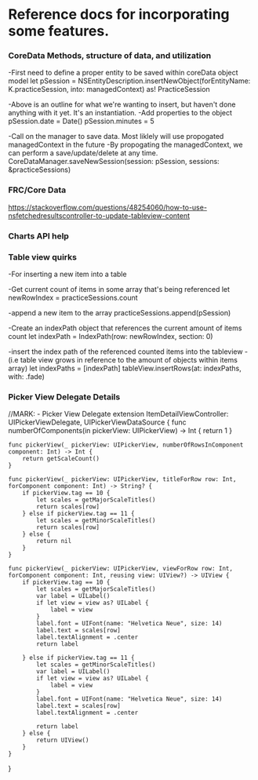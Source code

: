 #  Reference docs for incorporating some features.

### CoreData Methods, structure of data, and utilization
-First need to define a proper entity to be saved within coreData object model
let pSession = NSEntityDescription.insertNewObject(forEntityName: K.practiceSession, into: managedContext) as! PracticeSession

-Above is an outline for what we're wanting to insert, but haven't done anything with it yet. It's an instantiation.
-Add properties to the object
pSession.date = Date()
pSession.minutes = 5

-Call on the manager to save data. Most liklely will use propogated managedContext in the future
-By propogating the managedContext, we can perform a save/update/delete at any time.
CoreDataManager.saveNewSession(session: pSession, sessions: &practiceSessions)

### FRC/Core Data
https://stackoverflow.com/questions/48254060/how-to-use-nsfetchedresultscontroller-to-update-tableview-content

### Charts API help



### Table view quirks
-For inserting a new item into a table

-Get current count of items in some array that's being referenced
let newRowIndex = practiceSessions.count

-append a new item to the array
practiceSessions.append(pSession)

-Create an indexPath object that references the current amount of items count
let indexPath = IndexPath(row: newRowIndex, section: 0)

-insert the index path of the referenced counted items into the tableview 
-(i.e table view grows in reference to the amount of objects within items array)
let indexPaths = [indexPath]
tableView.insertRows(at: indexPaths, with: .fade)

### Picker View Delegate Details
//MARK: - Picker View Delegate
extension ItemDetailViewController: UIPickerViewDelegate, UIPickerViewDataSource {
    func numberOfComponents(in pickerView: UIPickerView) -> Int {
        return 1
    }
    
    func pickerView(_ pickerView: UIPickerView, numberOfRowsInComponent component: Int) -> Int {
        return getScaleCount()
    }
    
    func pickerView(_ pickerView: UIPickerView, titleForRow row: Int, forComponent component: Int) -> String? {
        if pickerView.tag == 10 {
            let scales = getMajorScaleTitles()
            return scales[row]
        } else if pickerView.tag == 11 {
            let scales = getMinorScaleTitles()
            return scales[row]
        } else {
            return nil
        }
    }
    
    func pickerView(_ pickerView: UIPickerView, viewForRow row: Int, forComponent component: Int, reusing view: UIView?) -> UIView {
        if pickerView.tag == 10 {
            let scales = getMajorScaleTitles()
            var label = UILabel()
            if let view = view as? UILabel {
                label = view
            }
            label.font = UIFont(name: "Helvetica Neue", size: 14)
            label.text = scales[row]
            label.textAlignment = .center
            return label
            
        } else if pickerView.tag == 11 {
            let scales = getMinorScaleTitles()
            var label = UILabel()
            if let view = view as? UILabel {
                label = view
            }
            label.font = UIFont(name: "Helvetica Neue", size: 14)
            label.text = scales[row]
            label.textAlignment = .center
            
            return label
        } else {
            return UIView()
        }
    }
}

